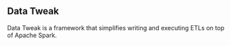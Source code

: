 ## Data Tweak
Data Tweak is a framework that simplifies writing and executing ETLs on top of Apache Spark.
